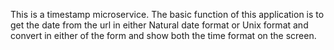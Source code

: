 This is a timestamp microservice.
The basic function of this application is to get the date from the url in either Natural date format or Unix format and convert in either of the form and show both the time format on the screen.